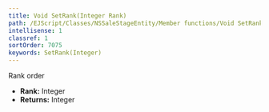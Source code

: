 ```yaml
---
title: Void SetRank(Integer Rank)
path: /EJScript/Classes/NSSaleStageEntity/Member functions/Void SetRank(Integer p_0)
intellisense: 1
classref: 1
sortOrder: 7075
keywords: SetRank(Integer)
---
```



Rank order



* **Rank:** Integer
* **Returns:** Integer


